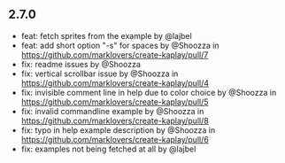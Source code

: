 ## 2.7.0

* feat: fetch sprites from the example by @lajbel  
* feat: add short option "-s" for spaces by @Shoozza in https://github.com/marklovers/create-kaplay/pull/7
* fix: readme issues by @Shoozza
* fix: vertical scrollbar issue by @Shoozza in https://github.com/marklovers/create-kaplay/pull/4
* fix: invisible comment line in help due to color choice by @Shoozza in https://github.com/marklovers/create-kaplay/pull/5
* fix: invalid commandline example by @Shoozza in https://github.com/marklovers/create-kaplay/pull/8
* fix: typo in help example description by @Shoozza in https://github.com/marklovers/create-kaplay/pull/6
* fix: examples not being fetched at all by @lajbel